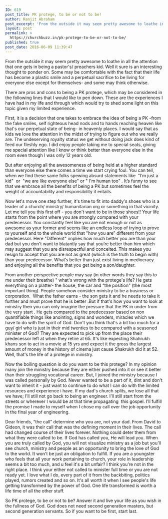 ```yaml
---
ID: 619
post_title: PK protege, to be or not to be!
author: Ranjit Abraham
post_excerpt: 'From the outside it may seem pretty awesome to loathe in all the attention that one gets in being a preachers kid. Some may be comfortable with the plastic smile and a perpetual sacrifice to be living for everyone else except for themselves- and some may think otherwise.'
layout: post
permalink: >
  https://churchbuzz.in/pk-protege-to-be-or-not-to-be/
published: true
post_date: 2016-06-09 11:39:47
---
```

From the outside it may seem pretty awesome to loathe in all the attention that one gets in being a pastor's/ preachers kid. Well it sure is an interesting thought to ponder on. Some may be comfortable with the fact that their life has become a plastic smile and a perpetual sacrifice to be living for everyone else except for themselves- and some may think otherwise.

There are pros and cons to being a PK protege, which may be considered in the following lines that I would like to pen down. These are the experiences I have had in my life and through which would try to shed some light on this topic given my limited experience.

First, it is a decision that one takes to embrace the idea of being a PK -from the fake smiles, self righteous head nods and to hands reaching heaven like that's our perpetual state of being- in heavenly places. I would say that as kids we love the attention in the midst of trying to figure out who we really are. The undeserving royalty status we get without doing jack does kind of feed our fleshly ego. I did enjoy people taking me to special seats, giving me special attention like I know or think better than everyone else in the room even though I was only 12 years old.

But after enjoying all the awesomeness of being held at a higher standard than everyone else there comes a time we start crying foul. You can tell, when we find these same folks spewing absurd statements like  ”I’m just a kid"  or  "we are like everyone else" or " I'm human too" . It’s funny to see that we embrace all the benefits of being a PK but sometimes feel the weight of accountability and responsibility it entails.

Now let's move one step further, it's time to fit into daddy's shoes who is a leader of a church/ ministry/ humanitarian org or something in that vicinity. Let me tell you this first off - you don't want to be in those shoes!! Your life starts from the point where you are strongly compared with your predecessor. You constantly feel like you are not enough or not as awesome as your former and seems like an endless loop of trying to prove to yourself and to the whole world that "how you are” different from your predecessor. Here "Different" implies how much better you are than your dad but you don't want to blatantly say that you’re better than him which may suggest that you are disrespectful and conceited. This makes you resign to accept that you are not as great (which is the truth to begin with) than your predecessor. What’s better than just exist living in mediocracy and enjoying all the benefits that you get being a son/daughter.

From another perspective people may say (in other words they say this to me under their breathe) " what's wrong with the protege's life? He gets everything on a platter- the house, the car and “the position" (the most important thing). People somehow consider ministry to be a business or corporation.  What the father earns - the son gets it and he needs to take it further and must prove that he is better .But if that's how you want to look at ministry then you can only imagine the pressure that the PK in under from the very start . He gets compared to the predecessor based on non quantifiable things like anointing, signs and wonders, miracles which we have to do with the spirit of God. Don't you think that's a bit too much for a guy/ girl who is just in their mid twenties to be compared with a seasoned minister of God? They are expected to pick up from the place their predecessor left at when they retire at 65. It's like expecting Shahrukh khans son to act in a movie at 15 yrs and expect it the gross the largest amount of money in the history of cinema just cause Shakrukh did it at 52. Well, that's the life of a protege in ministry.

Now the boiling question is do you want to be this protege? In my opinion many join the ministry because they are either pushed into it or see it better than their struggling vocational career. But, I joined the ministry because I was called personally by God. Never wanted to be a part of it, dint and don't want to inherit it - just want to continue to do what I can do with the limited resources and experience i have. If my dad's church splits, we lose all that we have; I'll still not go back to being an engineer. I’ll still start from the streets or wherever I would be at that time propagating  this gospel. I’ll fulfill the promise I made to myself when I chose my call over the job opportunity in the final year of engineering.

Dear friends, “the call” determine who you are, not your dad. From David to Gideon, it was their call that was the defining moment in their lives. The call had changed course of their lives forever. Nothing could deter them from what they were called to be. If God has called you, He will lead you. When you are truly called by God, you will not visualize ministry as a job but you’ll see church, ministry and people as an opportunity to bring the love of God to the world. It won't be just an obligation to fulfill. If you are a youngster who feels that all your work pertaining to church, your role in leadership seems a bit too much, and u feel it's a bit unfair? I think you’re not in the right place. I think your either not called to minister full time or you are not ready yet. I love what I do, every part of it from the backbiting, politics played, rumors created and so on. It's all worth it when I see people's life getting transformed by the power of God. One life transformed is worth a life time of all the other stuff.

So PK protege, to be or not to be? Answer it and live your life as you wish in the fullness of God. God does not need second generation masters, but second generation servants. So if you want to be first, start last.